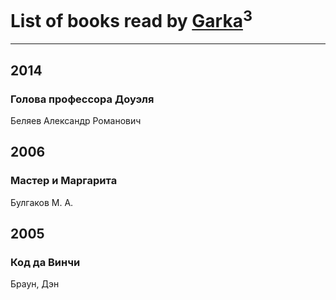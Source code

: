 # List of books read by [Garka](https://plus.google.com/u/0/115753719718250012620/)<sup>3</sup>
---

## 2014

### Голова профессора Доуэля
Беляев Александр Романович



## 2006

### Мастер и Маргарита
Булгаков М. А.



## 2005

### Код да Винчи
Браун, Дэн



